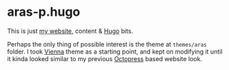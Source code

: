 # aras-p.hugo

This is just [my website](http://aras-p.info/), content &amp; [Hugo](https://gohugo.io/) bits.

Perhaps the only thing of possible interest is the theme at `themes/aras` folder. I took [Vienna](https://github.com/keichi/vienna)
theme as a starting point, and kept on modifying it until it kinda looked similar to my previous [Octopress](http://octopress.org/)
based website look.
